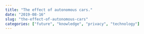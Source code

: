 ```yaml
---
title: "The effect of autonomous cars."
date: "2019-08-16"
slug: "the-effect-of-autonomous-cars"
categories: ["future", "knowledge", "privacy", "technology"]
---
```

